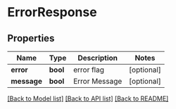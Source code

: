 # ErrorResponse

## Properties
Name | Type | Description | Notes
------------ | ------------- | ------------- | -------------
**error** | **bool** | error flag | [optional] 
**message** | **bool** | Error Message | [optional] 

[[Back to Model list]](../../README.md#documentation-for-models) [[Back to API list]](../../README.md#documentation-for-api-endpoints) [[Back to README]](../../README.md)

